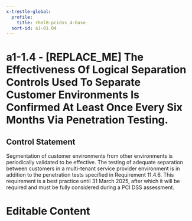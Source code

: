 ```yaml
---
x-trestle-global:
  profile:
    title: rhel8-pcidss_4-base
  sort-id: a1-01.04
---
```


# a1-1.4 - \[REPLACE_ME\] The Effectiveness Of Logical Separation Controls Used To Separate Customer Environments Is Confirmed At Least Once Every Six Months Via Penetration Testing.

## Control Statement

Segmentation of customer environments from other environments is periodically validated to
be effective. The testing of adequate separation between customers in a multi-tenant
service provider environment is in addition to the penetration tests specified in
Requirement 11.4.6. This requirement is a best practice until 31 March 2025, after which
it will be required and must be fully considered during a PCI DSS assessment.

# Editable Content

<!-- Make additions and edits below -->
<!-- The above represents the contents of the control as received by the profile, prior to additions. -->
<!-- If the profile makes additions to the control, they will appear below. -->
<!-- The above markdown may not be edited but you may edit the content below, and/or introduce new additions to be made by the profile. -->
<!-- If there is a yaml header at the top, parameter values may be edited. Use --set-parameters to incorporate the changes during assembly. -->
<!-- The content here will then replace what is in the profile for this control, after running profile-assemble. -->
<!-- The current profile has no added parts for this control, but you may add new ones here. -->
<!-- Each addition must have a heading either of the form ## Control my_addition_name -->
<!-- or ## Part a. (where the a. refers to one of the control statement labels.) -->
<!-- "## Control" parts are new parts added after the statement part. -->
<!-- "## Part" parts are new parts added into the top-level statement part with that label. -->
<!-- Subparts may be added with nested hash levels of the form ### My Subpart Name -->
<!-- underneath the parent ## Control or ## Part being added -->
<!-- See https://oscal-compass.github.io/compliance-trestle/tutorials/ssp_profile_catalog_authoring/ssp_profile_catalog_authoring for guidance. -->
